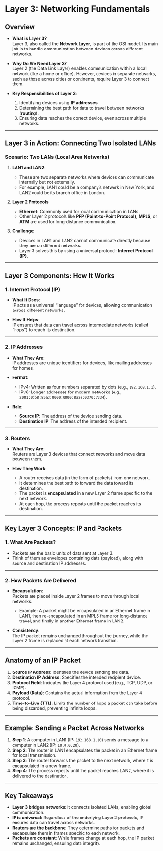 
# Layer 3: Networking Fundamentals

## Overview
- **What is Layer 3?**  
  Layer 3, also called the **Network Layer**, is part of the OSI model. Its main job is to handle communication between devices across different networks.  

- **Why Do We Need Layer 3?**  
  Layer 2 (the Data Link Layer) enables communication within a local network (like a home or office). However, devices in separate networks, such as those across cities or continents, require Layer 3 to connect them.  

- **Key Responsibilities of Layer 3**:  
  1. Identifying devices using **IP addresses**.  
  2. Determining the best path for data to travel between networks (**routing**).  
  3. Ensuring data reaches the correct device, even across multiple networks.

---

## Layer 3 in Action: Connecting Two Isolated LANs

### Scenario: Two LANs (Local Area Networks)
1. **LAN1 and LAN2**:  
   - These are two separate networks where devices can communicate internally but not externally.  
   - For example, LAN1 could be a company’s network in New York, and LAN2 could be its branch office in London.

2. **Layer 2 Protocols**:  
   - **Ethernet**: Commonly used for local communication in LANs.  
   - Other Layer 2 protocols like **PPP (Point-to-Point Protocol)**, **MPLS**, or **ATM** are used for long-distance communication.  

3. **Challenge**:  
   - Devices in LAN1 and LAN2 cannot communicate directly because they are on different networks.  
   - Layer 3 solves this by using a universal protocol: **Internet Protocol (IP)**.

---

## Layer 3 Components: How It Works

### 1. **Internet Protocol (IP)**
   - **What It Does**:  
     IP acts as a universal “language” for devices, allowing communication across different networks.  

   - **How It Helps**:  
     IP ensures that data can travel across intermediate networks (called “hops”) to reach its destination.  

---

### 2. **IP Addresses**
   - **What They Are**:  
     IP addresses are unique identifiers for devices, like mailing addresses for homes.  

   - **Format**:  
     - IPv4: Written as four numbers separated by dots (e.g., `192.168.1.1`).  
     - IPv6: Longer addresses for modern networks (e.g., `2001:0db8:85a3:0000:0000:8a2e:0370:7334`).  

   - **Role**:  
     - **Source IP**: The address of the device sending data.  
     - **Destination IP**: The address of the intended recipient.

---

### 3. **Routers**
   - **What They Are**:  
     Routers are Layer 3 devices that connect networks and move data between them.

   - **How They Work**:  
     - A router receives data (in the form of packets) from one network.  
     - It determines the best path to forward the data toward its destination.  
     - The packet is **encapsulated** in a new Layer 2 frame specific to the next network.  
     - At each hop, the process repeats until the packet reaches its destination.

---

## Key Layer 3 Concepts: IP and Packets

### 1. **What Are Packets?**
   - Packets are the basic units of data sent at Layer 3.  
   - Think of them as envelopes containing data (payload), along with source and destination IP addresses.  

---

### 2. **How Packets Are Delivered**
   - **Encapsulation**:  
     Packets are placed inside Layer 2 frames to move through local networks.  
     - Example: A packet might be encapsulated in an Ethernet frame in LAN1, then re-encapsulated in an MPLS frame for long-distance travel, and finally in another Ethernet frame in LAN2.  

   - **Consistency**:  
     The IP packet remains unchanged throughout the journey, while the Layer 2 frame is replaced at each network transition.

---

## Anatomy of an IP Packet
1. **Source IP Address**: Identifies the device sending the data.  
2. **Destination IP Address**: Specifies the intended recipient device.  
3. **Protocol Field**: Indicates the Layer 4 protocol used (e.g., TCP, UDP, or ICMP).  
4. **Payload (Data)**: Contains the actual information from the Layer 4 protocol.  
5. **Time-to-Live (TTL)**: Limits the number of hops a packet can take before being discarded, preventing infinite loops.  

---

## Example: Sending a Packet Across Networks
1. **Step 1**: A computer in LAN1 (IP: `192.168.1.10`) sends a message to a computer in LAN2 (IP: `10.0.0.20`).  
2. **Step 2**: The router in LAN1 encapsulates the packet in an Ethernet frame for local transmission.  
3. **Step 3**: The router forwards the packet to the next network, where it is encapsulated in a new frame.  
4. **Step 4**: The process repeats until the packet reaches LAN2, where it is delivered to the destination.  

---

## Key Takeaways
- **Layer 3 bridges networks**: It connects isolated LANs, enabling global communication.  
- **IP is universal**: Regardless of the underlying Layer 2 protocols, IP ensures data can travel across networks.  
- **Routers are the backbone**: They determine paths for packets and encapsulate them in frames specific to each network.  
- **Packets are constant**: While frames change at each hop, the IP packet remains unchanged, ensuring data integrity.
